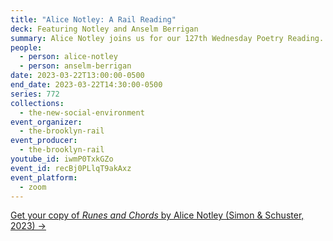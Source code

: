 ```yaml
---
title: "Alice Notley: A Rail Reading"
deck: Featuring Notley and Anselm Berrigan
summary: Alice Notley joins us for our 127th Wednesday Poetry Reading.
people:
  - person: alice-notley
  - person: anselm-berrigan
date: 2023-03-22T13:00:00-0500
end_date: 2023-03-22T14:30:00-0500
series: 772
collections:
  - the-new-social-environment
event_organizer:
  - the-brooklyn-rail
event_producer:
  - the-brooklyn-rail
youtube_id: iwmP0TxkGZo
event_id: recBj0PLlqT9akAxz
event_platform:
  - zoom
---
```

[Get your copy of *Runes and Chords* by Alice Notley (Simon & Schuster, 2023) →](https://www.simonandschuster.com/books/Runes-and-Chords/Alice-Notley/9781576879764)
